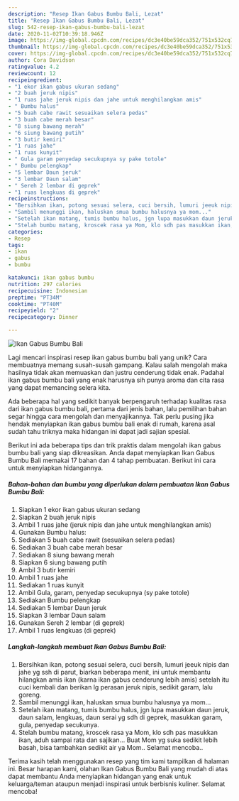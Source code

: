 ```yaml
---
description: "Resep Ikan Gabus Bumbu Bali, Lezat"
title: "Resep Ikan Gabus Bumbu Bali, Lezat"
slug: 542-resep-ikan-gabus-bumbu-bali-lezat
date: 2020-11-02T10:39:18.946Z
image: https://img-global.cpcdn.com/recipes/dc3e40be59dca352/751x532cq70/ikan-gabus-bumbu-bali-foto-resep-utama.jpg
thumbnail: https://img-global.cpcdn.com/recipes/dc3e40be59dca352/751x532cq70/ikan-gabus-bumbu-bali-foto-resep-utama.jpg
cover: https://img-global.cpcdn.com/recipes/dc3e40be59dca352/751x532cq70/ikan-gabus-bumbu-bali-foto-resep-utama.jpg
author: Cora Davidson
ratingvalue: 4.2
reviewcount: 12
recipeingredient:
- "1 ekor ikan gabus ukuran sedang"
- "2 buah jeruk nipis"
- "1 ruas jahe jeruk nipis dan jahe untuk menghilangkan amis"
- " Bumbu halus"
- "5 buah cabe rawit sesuaikan selera pedas"
- "3 buah cabe merah besar"
- "8 siung bawang merah"
- "6 siung bawang putih"
- "3 butir kemiri"
- "1 ruas jahe"
- "1 ruas kunyit"
- " Gula garam penyedap secukupnya sy pake totole"
- " Bumbu pelengkap"
- "5 lembar Daun jeruk"
- "3 lembar Daun salam"
- " Sereh 2 lembar di geprek"
- "1 ruas lengkuas di geprek"
recipeinstructions:
- "Bersihkan ikan, potong sesuai selera, cuci bersih, lumuri jeeuk nipis dan jahe yg ssh di parut, biarkan beberapa menit, ini untuk membantu hilangkan amis ikan (karna ikan gabus cenderung lebih amis) setelah itu cuci kembali dan berikan lg perasan jeruk nipis, sedikit garam, lalu goreng."
- "Sambil menunggi ikan, haluskan smua bumbu halusnya ya mom..."
- "Setelah ikan matang, tumis bumbu halus, jgn lupa masukkan daun jeruk, daun salam, lengkuas, daun serai yg sdh di geprek, masukkan garam, gula, penyedap secukunya."
- "Stelah bumbu matang, kroscek rasa ya Mom, klo sdh pas masukkan ikan, aduh sampai rata dan sajikan... Buat Mom yg suka sedikit lebih basah, bisa tambahkan sedikit air ya Mom.. Selamat mencoba.."
categories:
- Resep
tags:
- ikan
- gabus
- bumbu

katakunci: ikan gabus bumbu 
nutrition: 297 calories
recipecuisine: Indonesian
preptime: "PT34M"
cooktime: "PT40M"
recipeyield: "2"
recipecategory: Dinner

---
```



![Ikan Gabus Bumbu Bali](https://img-global.cpcdn.com/recipes/dc3e40be59dca352/751x532cq70/ikan-gabus-bumbu-bali-foto-resep-utama.jpg)

Lagi mencari inspirasi resep ikan gabus bumbu bali yang unik? Cara membuatnya memang susah-susah gampang. Kalau salah mengolah maka hasilnya tidak akan memuaskan dan justru cenderung tidak enak. Padahal ikan gabus bumbu bali yang enak harusnya sih punya aroma dan cita rasa yang dapat memancing selera kita.



Ada beberapa hal yang sedikit banyak berpengaruh terhadap kualitas rasa dari ikan gabus bumbu bali, pertama dari jenis bahan, lalu pemilihan bahan segar hingga cara mengolah dan menyajikannya. Tak perlu pusing jika hendak menyiapkan ikan gabus bumbu bali enak di rumah, karena asal sudah tahu triknya maka hidangan ini dapat jadi sajian spesial.


Berikut ini ada beberapa tips dan trik praktis dalam mengolah ikan gabus bumbu bali yang siap dikreasikan. Anda dapat menyiapkan Ikan Gabus Bumbu Bali memakai 17 bahan dan 4 tahap pembuatan. Berikut ini cara untuk menyiapkan hidangannya.

<!--inarticleads1-->

##### Bahan-bahan dan bumbu yang diperlukan dalam pembuatan Ikan Gabus Bumbu Bali:

1. Siapkan 1 ekor ikan gabus ukuran sedang
1. Siapkan 2 buah jeruk nipis
1. Ambil 1 ruas jahe (jeruk nipis dan jahe untuk menghilangkan amis)
1. Gunakan  Bumbu halus:
1. Sediakan 5 buah cabe rawit (sesuaikan selera pedas)
1. Sediakan 3 buah cabe merah besar
1. Sediakan 8 siung bawang merah
1. Siapkan 6 siung bawang putih
1. Ambil 3 butir kemiri
1. Ambil 1 ruas jahe
1. Sediakan 1 ruas kunyit
1. Ambil  Gula, garam, penyedap secukupnya (sy pake totole)
1. Sediakan  Bumbu pelengkap
1. Sediakan 5 lembar Daun jeruk
1. Siapkan 3 lembar Daun salam
1. Gunakan  Sereh 2 lembar (di geprek)
1. Ambil 1 ruas lengkuas (di geprek)




<!--inarticleads2-->

##### Langkah-langkah membuat Ikan Gabus Bumbu Bali:

1. Bersihkan ikan, potong sesuai selera, cuci bersih, lumuri jeeuk nipis dan jahe yg ssh di parut, biarkan beberapa menit, ini untuk membantu hilangkan amis ikan (karna ikan gabus cenderung lebih amis) setelah itu cuci kembali dan berikan lg perasan jeruk nipis, sedikit garam, lalu goreng.
1. Sambil menunggi ikan, haluskan smua bumbu halusnya ya mom...
1. Setelah ikan matang, tumis bumbu halus, jgn lupa masukkan daun jeruk, daun salam, lengkuas, daun serai yg sdh di geprek, masukkan garam, gula, penyedap secukunya.
1. Stelah bumbu matang, kroscek rasa ya Mom, klo sdh pas masukkan ikan, aduh sampai rata dan sajikan... Buat Mom yg suka sedikit lebih basah, bisa tambahkan sedikit air ya Mom.. Selamat mencoba..




Terima kasih telah menggunakan resep yang tim kami tampilkan di halaman ini. Besar harapan kami, olahan Ikan Gabus Bumbu Bali yang mudah di atas dapat membantu Anda menyiapkan hidangan yang enak untuk keluarga/teman ataupun menjadi inspirasi untuk berbisnis kuliner. Selamat mencoba!
